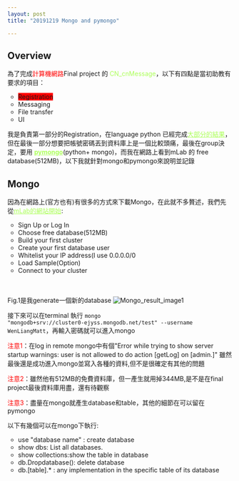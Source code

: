 ```yaml
---
layout: post
title: "20191219 Mongo and pymongo"

---
```

<h2>Overview</h2>
為了完成<span style="color:#ff0000">計算機網路</span>Final project 的 <span style="color:#acff59">CN_cnMessage</span>，以下有四點是當初助教有要求的項目：
<ul style="list-style-type:circle;">
    <li><span style="background-color:#ff0000">Registration</span></li>
    <li>Messaging</li>
    <li>File transfer</li>
    <li>UI</li>
</ul>
我是負責第一部分的Registration，在language python 已經完成<a href=https://github.com/wenlianghuang/Computer-Network-Final-Project/blob/my-own-code/GUI/RegistrationGui.py target="_blank" style="color:#acff59">大部分的結果</a>，但在最後一部分想要把帳號密碼丟到資料庫上是一個比較頭痛，最後在group決定，要用
<a style=color:#acff59;font-weight:bold href="https://api.mongodb.com/python/current/" target="_blank">pymongo</a>(python+ mongo)，而我在網路上看到mLab 的 free database(512MB)，以下我就針對mongo和pymongo來說明並記錄

<h2>Mongo</h2>
因為在網路上(官方也有)有很多的方式來下載Mongo，在此就不多贅述，我們先從<a style=color:#acff59; href="https://mlab.com" target="_blank">mLab的網站開始</a>:
<ul style="list-style-type:circle;">
    <li>Sign Up or Log In</li>
    <li>Choose free database(512MB)</li>
    <li>Build your first cluster</li>
    <li>Create your first database user</li>
    <li>Whitelist your IP address(I use 0.0.0.0/0</li>
    <li>Load Sample(Option)</li>
    <li>Connect to your cluster</li> 
</ul>

<br><br>
Fig.1是我generate一個新的database
![Mongo_result_image1](https://user-images.githubusercontent.com/13759047/71159668-0ea45e00-2281-11ea-8419-c3cfb302b33c.png)
<br/>

接下來可以在terminal 執行 <code>mongo "mongodb+srv://cluster0-ejyss.mongodb.net/test" --username WenLiangMatt</code>，再輸入密碼就可以進入mongo

<span style="color:#ff0000">注意1</span>：在log in remote mongo中有個"Error while trying to show server startup warnings: user is not allowed to do action [getLog] on [admin.]" 雖然最後還是成功進入mongo並寫入各種的資料,但不是很確定有其他的問題

<span style="color:#ff0000">注意2</span>：雖然他有512MB的免費資料庫，但一產生就用掉344MB,是不是在final project最後資料庫用盡，還有待觀察

<span style="color:#ff0000">注意3</span>：盡量在mongo就產生database和table，其他的細節在可以留在pymongo

以下有幾個可以在mongo下執行:
<ul style="list-style-type:circle">
    <li>use "database name" : create database</li>
    <li>show dbs: List all databases.</li>
    <li>show collections:show the table in database</li>
    <li>db.Dropdatabase(): delete database</li>
    <li>db.[table].* : any implementation in the specific table of its database</li>
    
</ul>